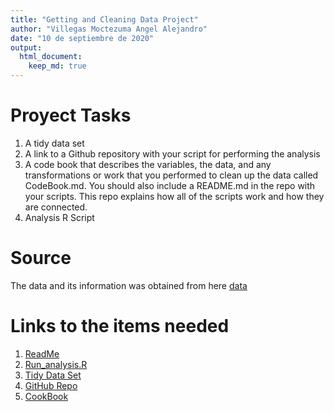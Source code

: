 ```yaml
---
title: "Getting and Cleaning Data Project"
author: "Villegas Moctezuma Angel Alejandro"
date: "10 de septiembre de 2020"
output: 
  html_document:
    keep_md: true
---
```


# Proyect Tasks
1. A tidy data set
2. A link to a Github repository with your script for performing the analysis
3. A code book that describes the variables, the data, and any transformations or work that you performed to clean up the data called CodeBook.md. You should also include a README.md in the repo with your scripts. This repo explains how all of the scripts work and how they are connected.
4. Analysis R Script


# Source
The data and its information was obtained from here [data](http://archive.ics.uci.edu/ml/datasets/Human+Activity+Recognition+Using+Smartphones)

# Links to the items needed
1. [ReadMe]()
2. [Run_analysis.R]()
3. [Tidy Data Set]()
4. [GitHub Repo]()
5. [CookBook]()


